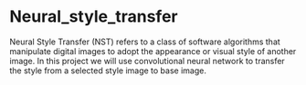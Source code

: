 # Neural_style_transfer
Neural Style Transfer (NST) refers to a class of software algorithms that manipulate digital images to adopt the appearance or visual style of another image. In this project we will use convolutional neural network to transfer the style from a selected style image to base image.
